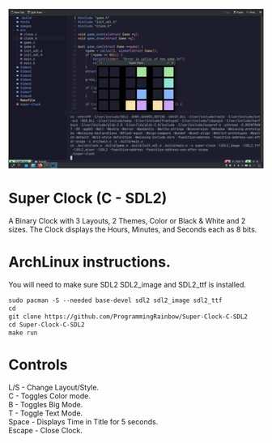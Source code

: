 ![Screenshot](screenshot.png)

# Super Clock (C - SDL2)
A Binary Clock with 3 Layouts, 2 Themes, Color or Black & White and 2 sizes. The Clock displays the Hours, Minutes, and Seconds each as 8 bits.

# ArchLinux instructions.
You will need to make sure SDL2 SDL2_image and SDL2_ttf is installed.
```
sudo pacman -S --needed base-devel sdl2 sdl2_image sdl2_ttf
cd
git clone https://github.com/ProgrammingRainbow/Super-Clock-C-SDL2
cd Super-Clock-C-SDL2
make run
```
# Controls
L/S - Change Layout/Style. \
C - Toggles Color mode. \
B - Toggles Big Mode. \
T - Toggle Text Mode. \
Space - Displays Time in Title for 5 seconds. \
Escape - Close Clock.
